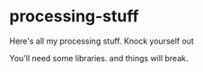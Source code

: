 # processing-stuff

Here's all my processing stuff. Knock yourself out

You'll need some libraries. and things will break.
